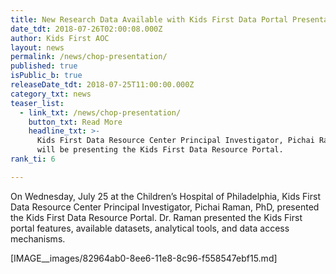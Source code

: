 ```yaml
---
title: New Research Data Available with Kids First Data Portal Presentation
date_tdt: 2018-07-26T02:00:08.000Z
author: Kids First AOC
layout: news
permalink: /news/chop-presentation/
published: true
isPublic_b: true
releaseDate_tdt: 2018-07-25T11:00:00.000Z
category_txt: news
teaser_list:
  - link_txt: /news/chop-presentation/
    button_txt: Read More
    headline_txt: >-
      Kids First Data Resource Center Principal Investigator, Pichai Raman, PhD,
      will be presenting the Kids First Data Resource Portal.
rank_ti: 6

---
```



On Wednesday, July 25 at the Children’s Hospital of Philadelphia, Kids First Data Resource Center Principal Investigator, Pichai Raman, PhD,  presented the Kids First Data Resource Portal. Dr. Raman presented the Kids First portal features, available datasets, analytical tools, and data access mechanisms. 

[IMAGE__images/82964ab0-8ee6-11e8-8c96-f558547ebf15.md]

